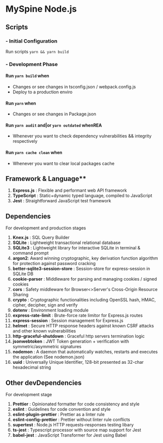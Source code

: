 # MySpine Node.js

## Scripts

### - Initial Configuration

  Run scripts `yarn && yarn build`

### - Development Phase

  #### Run `yarn build` when
  - Changes or see changes in tsconfig.json / webpack.config.js
  - Deploy to a production enviro

  #### Run `yarn` when
  - Changes or see changes in Package.json

  #### Run `yarn audit` and|or `yarn outdated` whenREA
  - Whenever you want to check dependency vulnerabilities && integrity respectively

  #### Run `yarn cache clean` when 
  - Whenever you want to clear local packages cache

## Framework & Language**
1. **Express.js** : Flexible and performant web API framework
2. **TypeScript** : Static+dynamic typed language, compiled to JavaScript
3. **Jest**       : Straightforward JavaScript test framework

## Dependencies
For development and production stages

1. **Knex.js** : SQL Query Builder
2. **SQLite** : Lightweight transactional relational database
3. **SQLite3** : Lightweight library for interactive SQLite in terminal & command prompt
4. **argon2**: Award winning cryptographic, key derivation function algorithm for protection against password cracking
5. **better-sqlite3-session-store** : Session-store for express-session in SQLite DB
6. **cookie-parser** : Middleware for parsing and managing cookies / signed cookies
7. **cors** : Safety middleware for Browser<>Server's Cross-Origin Resource Sharing
8. **crypto** : Cryptographic functionalities including OpenSSL hash, HMAC, cipher, decipher, sign and verify
9. **dotenv** : Environment loading module 
10. **express-rate-limit** : Brute-force rate limitor for Express.js routes
11. **express-session** : Session management for Express.js
12. **helmet** : Secure HTTP response headers against known CSRF attacks and other known vulnerabilities
13. **http-graceful-shutdown** : Graceful http servers termination logic
14. **jsonwebtoken** : JWT Token generation + verification with symmetric/asymmetric signatures
15. **nodemon** : A daemon that automatically watches, restarts and executes the application (See nodemon.json)
16. **uuid** : Universally Unique Identifier, 128-bit presented as 32-char hexadecimal string

## Other devDependencies
For development stage

1. **Prettier** : Opinionated formatter for code consistency and style
2. **eslint** : Guidelines for code convention and style
3. **eslint-plugin-prettier** : Prettier as a linter rule
4. **eslint-config-prettier** : Prettier without linter rule conflicts
5. **supertest** : Node.js HTTP requests-responses testing libary
6. **ts-jest** : Typescript processor with source map support for Jest
7. **babel-jest** : JavaScript Transformer for Jest using Babel